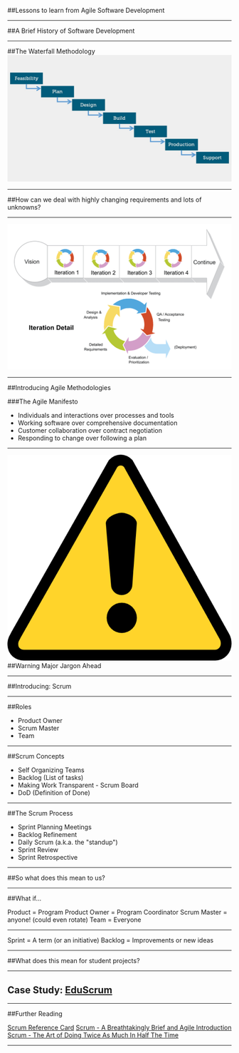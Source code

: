 ##Lessons to learn from Agile Software Development

---

##A Brief History of Software Development

---

##The Waterfall Methodology
![Image of Waterfall](images/waterfall-project-management.jpg)

---

##How can we deal with highly changing requirements and lots of unknowns?

---

![Image of Agile Methodology](images/scrum-iteration-detail.png)

---

##Introducing Agile Methodologies

###The Agile Manifesto

- Individuals and interactions over processes and tools
- Working software over comprehensive documentation
- Customer collaboration over contract negotiation
- Responding to change over following a plan

---

![Warning Image](images/warning.png)
##Warning Major Jargon Ahead

---

##Introducing: Scrum 

---

##Roles

- Product Owner
- Scrum Master
- Team

---

##Scrum Concepts

- Self Organizing Teams
- Backlog (List of tasks)
- Making Work Transparent - Scrum Board
- DoD (Definition of Done)

---

##The Scrum Process

- Sprint Planning Meetings
- Backlog Refinement
-	Daily Scrum (a.k.a. the "standup")
- Sprint Review
- Sprint Retrospective

---

##So what does this mean to us?

---

##What if...

Product = Program
Product Owner = Program Coordinator
Scrum Master = anyone! (could even rotate)
Team = Everyone

---

Sprint = A term (or an initiative)
Backlog = Improvements or new ideas

---

##What does this mean for student projects?

---

## Case Study: [EduScrum](http://eduscrum.nl)

---

##Further Reading

[Scrum Reference Card](https://www.collab.net/sites/default/files/uploads/CollabNet_scrumreferencecard.pdf)
[Scrum - A Breathtakingly Brief and Agile Introduction](https://www.amazon.com/Scrum-Breathtakingly-Brief-Agile-Introduction/dp/193796504X)
[Scrum - The Art of Doing Twice As Much In Half The Time](https://www.amazon.com/Scrum-Doing-Twice-Work-Half/dp/038534645X/ref=pd_lpo_sbs_14_t_1?_encoding=UTF8&psc=1&refRID=S4D8QWK03G7ZG6PFQAME)

---
